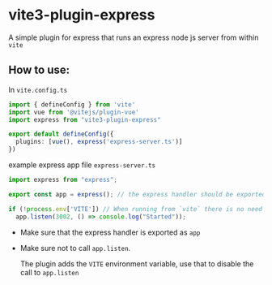 # vite3-plugin-express

A simple plugin for express that runs an express node js server from within `vite`

## How to use:

In `vite.config.ts`
```ts
import { defineConfig } from 'vite'
import vue from '@vitejs/plugin-vue'
import express from "vite3-plugin-express"

export default defineConfig({
  plugins: [vue(), express('express-server.ts')]
})
```


example express app file `express-server.ts`
```ts
import express from "express"; 

export const app = express(); // the express handler should be exported as app

if (!process.env['VITE']) // When running from `vite` there is no need to call `app.listen`
  app.listen(3002, () => console.log("Started"));
```

* Make sure that the express handler is exported as `app`
* Make sure not to call `app.listen`.
  
  The plugin adds the `VITE` environment variable, use that to disable the call to `app.listen`

